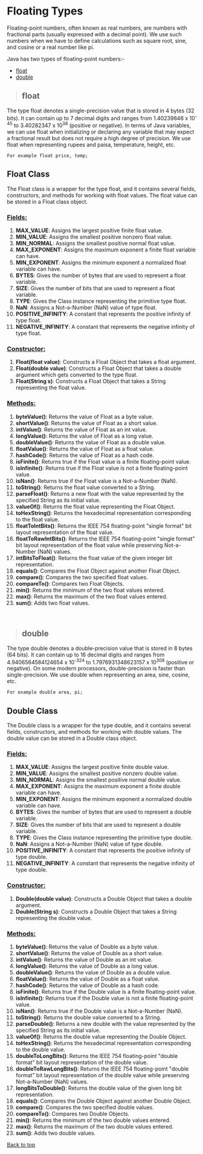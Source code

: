 # **Floating Types**
Floating-point numbers, often known as real numbers, are numbers with fractional parts (usually expressed with a decimal point). We use such numbers when we have to define calculations such as square root, sine, and cosine or a real number like pi.

Java has two types of floating-point numbers:-
* [float](#float)
* [double](#double)

>## **float**
The type float denotes a single-precision value that is stored in 4 bytes (32 bits). It can contain up to 7 decimal digits and ranges from 1.40239846 x 10<sup>-45</sup> to 3.40282347 x 10<sup>38</sup> (positive or negative). In terms of Java variables, we can use float when initializing or declaring any variable that may expect a fractional result but does not require a high degree of precision. We use float when representing rupees and paisa, temperature, height, etc.
```
For example float price, temp;
```
## **Float Class**
The Float class is a wrapper for the type float, and it contains several fields, constructors, and methods for working with float values. The float value can be stored in a Float class object.

### **<ins>Fields:</ins>**
1. **MAX_VALUE**: Assigns the largest positive finite float value.
2. **MIN_VALUE**: Assigns the smallest positive nonzero float value.
3. **MIN_NORMAL**: Assigns the smallest positive normal float value.
4. **MAX_EXPONENT**: Assigns the maximum exponent a finite float variable can have.
5. **MIN_EXPONENT**: Assigns the minimum exponent a normalized float variable can have.
6. **BYTES**: Gives the number of bytes that are used to represent a float variable.
7. **SIZE**: Gives the number of bits that are used to represent a float variable.
8. **TYPE**: Gives the Class instance representing the primitive type float.
9. **NaN**: Assigns a Not-a-Number (NaN) value of type float.
10. **POSITIVE_INFINITY**: A constant that represents the positive infinity of type float.
11. **NEGATIVE_INFINITY**: A constant that represents the negative infinity of type float.

### **<ins>Constructor:</ins>**
1. **Float(float value)**: Constructs a Float Object that takes a float argument.
2. **Float(double value)**: Constructs a Float Object that takes a double argument which gets converted to the type float.
3. **Float(String s)**: Constructs a Float Object that takes a String representing the float value.

### **<ins>Methods:</ins>**
  1. **byteValue()**: Returns the value of Float as a byte value.
  2. **shortValue()**: Returns the value of Float as a short value.
  3. **intValue()**: Returns the value of Float as an int value.
  4. **longValue()**: Returns the value of Float as a long value.
  5. **doubleValue()**: Returns the value of Float as a double value.
  6. **floatValue()**: Returns the value of Float as a float value.
  7. **hashCode()**: Returns the value of Float as a hash code.
  8. **isFinite()**: Returns true if the Float value is a finite floating-point value.
  9. **isInfinite()**: Returns true if the Float value is not a finite floating-point value.
  10. **isNan()**: Returns true if the Float value is a Not-a-Number (NaN).
  11. **toString()**: Returns the float value converted to a String.
  12. **parseFloat()**: Returns a new float with the value represented by the specified String as its initial value.
  13. **valueOf()**: Returns the float value representing the Float Object.
  14. **toHexString()**: Returns the hexadecimal representation corresponding to the float value.
  15. **floatToIntBits()**: Returns the IEEE 754 floating-point "single format" bit layout representation of the float value.
  16. **floatToRawIntBits()**: Returns the IEEE 754 floating-point "single format" bit layout representation of the float value while preserving Not-a-Number (NaN) values.
  17. **intBitsToFloat()**: Returns the float value of the given integer bit representation.
  18. **equals()**: Compares the Float Object against another Float Object.
  19. **compare()**: Compares the two specified float values.
  20. **compareTo()**: Compares two Float Objects.
  21. **min()**: Returns the minimum of the two float values entered.
  22. **max()**: Returns the maximum of the two float values entered.
  23. **sum()**: Adds two float values.

<br>

>## **double**
The type double denotes a double-precision value that is stored in 8 bytes (64 bits). It can contain up to 16 decimal digits and ranges from 4.9406564584124654 x 10<sup>-324</sup> to 1.7976931348623157 x 10<sup>308</sup> (positive or negative). On some modern processors, double-precision is faster than single-precision. We use double when representing an area, sine, cosine, etc.
```
For example double area, pi;
```
## **Double Class**
The Double class is a wrapper for the type double, and it contains several fields, constructors, and methods for working with double values. The double value can be stored in a Double class object.

### **<ins>Fields:</ins>**
1. **MAX_VALUE**: Assigns the largest positive finite double value.
2. **MIN_VALUE**: Assigns the smallest positive nonzero double value.
3. **MIN_NORMAL**: Assigns the smallest positive normal double value.
4. **MAX_EXPONENT**: Assigns the maximum exponent a finite double variable can have.
5. **MIN_EXPONENT**: Assigns the minimum exponent a normalized double variable can have.
6. **BYTES**: Gives the number of bytes that are used to represent a double variable.
7. **SIZE**: Gives the number of bits that are used to represent a double variable.
8. **TYPE**: Gives the Class instance representing the primitive type double.
9. **NaN**: Assigns a Not-a-Number (NaN) value of type double.
10. **POSITIVE_INFINITY**: A constant that represents the positive infinity of type double.
11. **NEGATIVE_INFINITY**: A constant that represents the negative infinity of type double. 

### **<ins>Constructor:</ins>**
1. **Double(double value)**: Constructs a Double Object that takes a double argument.
2. **Double(String s)**: Constructs a Double Object that takes a String representing the double value.

### **<ins>Methods:</ins>**
  1. **byteValue()**: Returns the value of Double as a byte value.
  2. **shortValue()**: Returns the value of Double as a short value.
  3. **intValue()**: Returns the value of Double as an int value.
  4. **longValue()**: Returns the value of Double as a long value.
  5. **doubleValue()**: Returns the value of Double as a double value.
  6. **floatValue()**: Returns the value of Double as a float value.
  7. **hashCode()**: Returns the value of Double as a hash code.
  8. **isFinite()**: Returns true if the Double value is a finite floating-point value.
  9. **isInfinite()**: Returns true if the Double value is not a finite floating-point value.
  10. **isNan()**: Returns true if the Double value is a Not-a-Number (NaN).
  11. **toString()**: Returns the double value converted to a String.
  12. **parseDouble()**: Returns a new double with the value represented by the specified String as its initial value.
  13. **valueOf()**: Returns the double value representing the Double Object.
  14. **toHexString()**: Returns the hexadecimal representation corresponding to the double value.
  15. **doubleToLongBits()**: Returns the IEEE 754 floating-point "double format" bit layout representation of the double value.
  16. **doubleToRawLongBits()**: Returns the IEEE 754 floating-point "double format" bit layout representation of the double value while preserving Not-a-Number (NaN) values.
  17. **longBitsToDouble()**: Returns the double value of the given long bit representation.
  18. **equals()**: Compares the Double Object against another Double Object.
  19. **compare()**: Compares the two specified double values.
  20. **compareTo()**: Compares two Double Objects.
  21. **min()**: Returns the minimum of the two double values entered.
  22. **max()**: Returns the maximum of the two double values entered.
  23. **sum()**: Adds two double values.

[Back to top](#floating-types)

